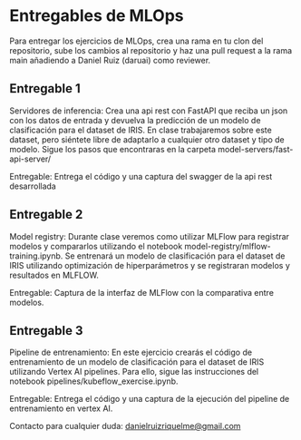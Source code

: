 # Entregables de MLOps

Para entregar los ejercicios de MLOps, crea una rama en tu clon del repositorio, sube los cambios al repositorio y haz una pull request a la rama main añadiendo a Daniel Ruiz (daruai) como reviewer.

## Entregable 1
Servidores de inferencia: Crea una api rest con FastAPI que reciba un json con los datos de entrada y devuelva la predicción de un modelo de clasificación para el dataset de IRIS.
En clase trabajaremos sobre este dataset, pero siéntete libre de adaptarlo a cualquier otro dataset y tipo de modelo. Sigue los pasos que encontraras en la carpeta model-servers/fast-api-server/

Entregable: Entrega el código y una captura del swagger de la api rest desarrollada 

## Entregable 2
Model registry: Durante clase veremos como utilizar MLFlow para registrar modelos y compararlos utilizando el notebook model-registry/mlflow-training.ipynb. Se entrenará un modelo de clasificación para el dataset de IRIS utilizando optimización de hiperparámetros y se registraran modelos y resultados en MLFLOW.

Entregable: Captura de la interfaz de MLFlow con la comparativa entre modelos.

## Entregable 3
Pipeline de entrenamiento: En este ejercicio crearás el código de entrenamiento de un modelo de clasificación para el dataset de IRIS utilizando Vertex AI pipelines. Para ello, sigue las instrucciones del notebook pipelines/kubeflow_exercise.ipynb.

Entregable: Entrega el código y una captura de la ejecución del pipeline de entrenamiento en vertex AI.

Contacto para cualquier duda: danielruizriquelme@gmail.com